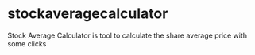 # stockaveragecalculator
Stock Average Calculator is tool to calculate the share average price with some clicks
